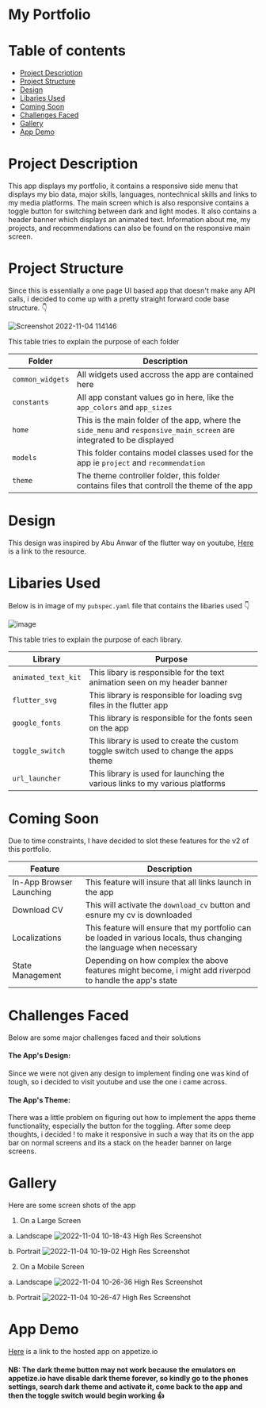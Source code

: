 # My Portfolio

Table of contents
=================
<!--ts-->
   * [Project Description](#project-description)
   * [Project Structure](#project-structure)
   * [Design](#design)
   * [Libaries Used](#libaries-used)
   * [Coming Soon](#coming-soon)
   * [Challenges Faced](#challenges-faced)
   * [Gallery](#gallery)
   * [App Demo](#app-demo)
   
<!--te-->

Project Description
===================
This app displays my portfolio, it contains a responsive side menu that displays my bio data, major skills, languages, nontechnical skills and links to my media platforms. The main screen which is also responsive contains a toggle button for switching between dark and light modes. It also contains a header banner which displays an animated text. Information about me, my projects, and recommendations can also be found on the responsive main screen.

Project Structure
=================
Since this is essentially a one page UI based app that doesn't make any API calls, i decided to come up with a pretty straight forward code base structure. 👇

![Screenshot 2022-11-04 114146](https://user-images.githubusercontent.com/59648161/199953859-d008c21c-cce3-4ee5-a4ee-d34c99f86785.png)

This table tries to explain the purpose of each folder

| Folder | Description |
| ------- | ------- |
| `common_widgets` | All widgets used accross the app are contained here |
| `constants` | All app constant values go in here, like the `app_colors` and `app_sizes` |
| `home` | This is the main folder of the app, where the `side_menu` and `responsive_main_screen` are integrated to be displayed |
| `models` | This folder contains model classes used for the app ie `project` and `recommendation` |
| `theme` | The theme controller folder, this folder contains files that controll the theme of the app |

Design
======
This design was inspired by Abu Anwar of the flutter way on youtube, [Here](https://www.youtube.com/watch?v=G_ZIJseX6AU&list=WL&index=1&t=96s) is a link to the resource.

Libaries Used
=============
Below is in image of my `pubspec.yaml` file that contains the libaries used 👇

![image](https://user-images.githubusercontent.com/59648161/199956862-8b9efd23-abd4-4aad-bb35-577d15149741.png)

This table tries to explain the purpose of each library.

| Library | Purpose |
| ------- | ------- |
| `animated_text_kit` | This libary is responsible for the text animation seen on my header banner |
| `flutter_svg` | This library is responsible for loading svg files in the flutter app |
| `google_fonts` | This library is responsible for the fonts seen on the app|
| `toggle_switch` | This library is used to create the custom toggle switch used to change the apps theme |
| `url_launcher` | This library is used for launching the various links to my various platforms |

Coming Soon
===========
Due to time constraints, I have decided to slot these features for the v2 of this portfolio.

| Feature | Description |
| ------- | ------- |
| In-App Browser Launching | This feature will insure that all links launch in the app |
| Download CV | This will activate the `download_cv` button and esnure my cv is downloaded|
| Localizations | This feature will ensure that my portfolio can be loaded in various locals, thus changing the language when necessary |
| State Management | Depending on how complex the above features might become, i might add riverpod to handle the app's state |

Challenges Faced
================
Below are some major challenges faced and their solutions

#### The App's Design:
Since we were not given any design to implement finding one was kind of tough, so i decided to visit youtube and use the one i came across.
 
#### The App's Theme:
There was a little problem on figuring out how to implement the apps theme functionality, especially the button for the toggling. After some deep thoughts, i decided !
to make it responsive in such a way that its on the app bar on normal screens and its a stack on the header banner on large screens. 

Gallery
=======
Here are some screen shots of the app

1. On a Large Screen

a. Landscape
![2022-11-04 10-18-43 High Res Screenshot](https://user-images.githubusercontent.com/59648161/199960402-e5b01c73-2dbe-4173-8049-c2683a8a5358.png)

b. Portrait
![2022-11-04 10-19-02 High Res Screenshot](https://user-images.githubusercontent.com/59648161/199960607-dd1a0c93-5ab8-4851-b224-10a5ee928dbe.png)


2. On a Mobile Screen

a. Landscape
![2022-11-04 10-26-36 High Res Screenshot](https://user-images.githubusercontent.com/59648161/199960684-83f971b9-c764-4da1-b785-2d858f869a6e.png)

b. Portrait
![2022-11-04 10-26-47 High Res Screenshot](https://user-images.githubusercontent.com/59648161/199960850-c70ca0ae-8e54-4a7f-a947-161046761365.png)

App Demo
========
[Here](https://appetize.io/app/vlirlox4w7nxynxlw43mddurbi?device=pixel4&osVersion=11.0&scale=75) is a link to the hosted app on appetize.io

#### NB: The dark theme button may not work because the emulators on appetize.io have disable dark theme forever, so kindly go to the phones settings, search dark theme and activate it, come back to the app and then the toggle switch would begin working 👍 
